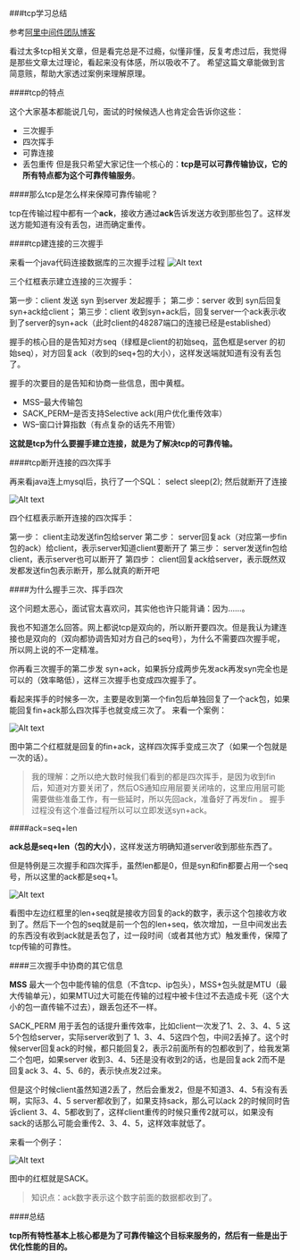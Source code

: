 ###tcp学习总结

参考[阿里中间件团队博客](http://jm.taobao.org/2017/06/08/20170608/)

看过太多tcp相关文章，但是看完总是不过瘾，似懂非懂，反复考虑过后，我觉得是那些文章太过理论，看起来没有体感，所以吸收不了。 希望这篇文章能做到言简意赅，帮助大家透过案例来理解原理。

####tcp的特点

这个大家基本都能说几句，面试的时候候选人也肯定会告诉你这些：

- 三次握手
- 四次挥手
- 可靠连接
- 丢包重传
但是我只希望大家记住一个核心的：**tcp是可以可靠传输协议，它的所有特点都为这个可靠传输服务**。

####那么tcp是怎么样来保障可靠传输呢？

tcp在传输过程中都有一个**ack**，接收方通过**ack**告诉发送方收到那些包了。这样发送方能知道有没有丢包，进而确定重传。

####tcp建连接的三次握手

来看一个java代码连接数据库的三次握手过程
![Alt text](./6d66dadecb72e11e3e5ab765c6c3ea2e.png)


三个红框表示建立连接的三次握手：

第一步：client 发送 syn 到server 发起握手；
第二步：server 收到 syn后回复syn+ack给client；
第三步：client 收到syn+ack后，回复server一个ack表示收到了server的syn+ack（此时client的48287端口的连接已经是established）


 握手的核心目的是告知对方seq（绿框是client的初始seq，蓝色框是server 的初始seq），对方回复ack（收到的seq+包的大小），这样发送端就知道有没有丢包了。

握手的次要目的是告知和协商一些信息，图中黄框。

- MSS–最大传输包
- SACK_PERM–是否支持Selective ack(用户优化重传效率）
- WS–窗口计算指数（有点复杂的话先不用管）

**这就是tcp为什么要握手建立连接，就是为了解决tcp的可靠传输。**

####tcp断开连接的四次挥手

再来看java连上mysql后，执行了一个SQL： select sleep(2); 然后就断开了连接

![Alt text](./b6f4a952cdf8ffbb8f6e9434d1432e05.png)



四个红框表示断开连接的四次挥手：

第一步： client主动发送fin包给server
第二步： server回复ack（对应第一步fin包的ack）给client，表示server知道client要断开了
第三步： server发送fin包给client，表示server也可以断开了
第四步： client回复ack给server，表示既然双发都发送fin包表示断开，那么就真的断开吧

####为什么握手三次、挥手四次

这个问题太恶心，面试官太喜欢问，其实他也许只能背诵：因为……。

我也不知道怎么回答。网上都说tcp是双向的，所以断开要四次。但是我认为建连接也是双向的（双向都协调告知对方自己的seq号），为什么不需要四次握手呢，所以网上说的不一定精准。

你再看三次握手的第二步发 syn+ack，如果拆分成两步先发ack再发syn完全也是可以的（效率略低），这样三次握手也变成四次握手了。

看起来挥手的时候多一次，主要是收到第一个fin包后单独回复了一个ack包，如果能回复fin+ack那么四次挥手也就变成三次了。 来看一个案例：

![Alt text](./1498807398351.png)

图中第二个红框就是回复的fin+ack，这样四次挥手变成三次了（如果一个包就是一次的话）。

>我的理解：之所以绝大数时候我们看到的都是四次挥手，是因为收到fin后，知道对方要关闭了，然后OS通知应用层要关闭啥的，这里应用层可能需要做些准备工作，有一些延时，所以先回ack，准备好了再发fin 。 握手过程没有这个准备过程所以可以立即发送syn+ack。

####ack=seq+len

**ack总是seq+len（包的大小）**，这样发送方明确知道server收到那些东西了。

但是特例是三次握手和四次挥手，虽然len都是0，但是syn和fin都要占用一个seq号，所以这里的ack都是seq+1。

![Alt text](./1498807484920.png)


看图中左边红框里的len+seq就是接收方回复的ack的数字，表示这个包接收方收到了。然后下一个包的seq就是前一个包的len+seq，依次增加，一旦中间发出去的东西没有收到ack就是丢包了，过一段时间（或者其他方式）触发重传，保障了tcp传输的可靠性。

####三次握手中协商的其它信息

**MSS** 最大一个包中能传输的信息（不含tcp、ip包头），MSS+包头就是MTU（最大传输单元），如果MTU过大可能在传输的过程中被卡住过不去造成卡死（这个大小的包一直传输不过去），跟丢包还不一样。

SACK_PERM 用于丢包的话提升重传效率，比如client一次发了1、2、3、4、5 这5个包给server，实际server收到了 1、3、4、5这四个包，中间2丢掉了。这个时候server回复ack的时候，都只能回复2，表示2前面所有的包都收到了，给我发第二个包吧，如果server 收到3、4、5还是没有收到2的话，也是回复ack 2而不是回复ack 3、4、5、6的，表示快点发2过来。

但是这个时候client虽然知道2丢了，然后会重发2，但是不知道3、4、5有没有丢啊，实际3、4、5 server都收到了，如果支持sack，那么可以ack 2的时候同时告诉client 3、4、5都收到了，这样client重传的时候只重传2就可以，如果没有sack的话那么可能会重传2、3、4、5，这样效率就低了。

来看一个例子：

![Alt text](./1498807523322.png)

图中的红框就是SACK。

> 知识点：ack数字表示这个数字前面的数据都收到了。

####总结

**tcp所有特性基本上核心都是为了可靠传输这个目标来服务的，然后有一些是出于优化性能的目的。**

